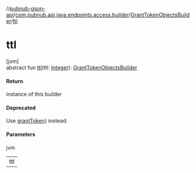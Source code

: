 //[pubnub-gson-api](../../../index.md)/[com.pubnub.api.java.endpoints.access.builder](../index.md)/[GrantTokenObjectsBuilder](index.md)/[ttl](ttl.md)

# ttl

[jvm]\
abstract fun [ttl](ttl.md)(ttl: [Integer](https://docs.oracle.com/javase/8/docs/api/java/lang/Integer.html)): [GrantTokenObjectsBuilder](index.md)

#### Return

instance of this builder

#### Deprecated

Use [grantToken](../../../../../pubnub-gson/pubnub-gson-api/com.pubnub.api.java/-pub-nub/grant-token.md)} instead.

#### Parameters

jvm

| |
|---|
| ttl |
